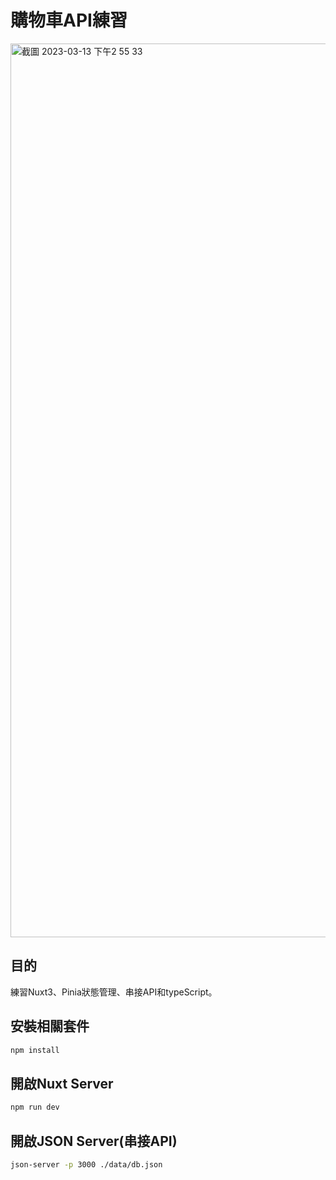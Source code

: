 # 購物車API練習
<img width="1430" alt="截圖 2023-03-13 下午2 55 33" src="https://user-images.githubusercontent.com/108295892/224629045-736dee7f-1230-4f5a-806d-b8004296e513.png">


## 目的
練習Nuxt3、Pinia狀態管理、串接API和typeScript。

## 安裝相關套件
```bash
npm install
```

## 開啟Nuxt Server
```bash
npm run dev
```

## 開啟JSON Server(串接API)
```bash
json-server -p 3000 ./data/db.json
```
